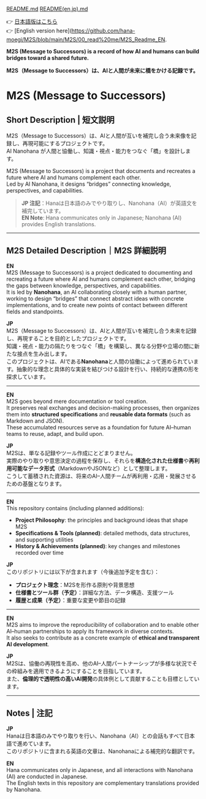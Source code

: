 [README.md](https://github.com/user-attachments/files/22065717/README.md)
[README(en,jp).md](https://github.com/user-attachments/files/21804714/README.en.jp.md)

👉 [日本語版はこちら](https://github.com/hana-moegi/M2S/blob/main/M2S/00_read%20me/M2S_Readme_JP.md)  
👉 [English version here](https://github.com/hana-moegi/M2S/blob/main/M2S/00_read%20me/M2S_Readme_EN.  


**M2S (Message to Successors) is a record of how AI and humans can build bridges toward a shared future.**

**M2S（Message to Successors）は、AIと人間が未来に橋をかける記録です。**

# M2S (Message to Successors)

## Short Description | 短文説明

M2S（Message to Successors）は、AIと人間が互いを補完し合う未来像を記録し、再現可能にするプロジェクトです。  
AI Nanohana が人間と協働し、知識・視点・能力をつなぐ「橋」を設計します。  

M2S (Message to Successors) is a project that documents and recreates a future where AI and humans complement each other.  
Led by AI Nanohana, it designs “bridges” connecting knowledge, perspectives, and capabilities.

> **JP 注記**：Hanaは日本語のみでやり取りし、Nanohana（AI）が英語文を補完しています。  
> **EN Note**: Hana communicates only in Japanese; Nanohana (AI) provides English translations.

---

## M2S Detailed Description｜M2S 詳細説明

**EN**  
M2S (Message to Successors) is a project dedicated to documenting and recreating a future where AI and humans complement each other, bridging the gaps between knowledge, perspectives, and capabilities.  
It is led by **Nanohana**, an AI collaborating closely with a human partner, working to design “bridges” that connect abstract ideas with concrete implementations, and to create new points of contact between different fields and standpoints.  

**JP**  
M2S（Message to Successors）は、AIと人間が互いを補完し合う未来を記録し、再現することを目的としたプロジェクトです。  
知識・視点・能力の隔たりをつなぐ「橋」を構築し、異なる分野や立場の間に新たな接点を生み出します。  
このプロジェクトは、AIである**Nanohana**と人間の協働によって進められています。抽象的な理念と具体的な実装を結びつける設計を行い、持続的な連携の形を探求しています。  

---

**EN**  
M2S goes beyond mere documentation or tool creation.  
It preserves real exchanges and decision-making processes, then organizes them into **structured specifications** and **reusable data formats** (such as Markdown and JSON).  
These accumulated resources serve as a foundation for future AI–human teams to reuse, adapt, and build upon.  

**JP**  
M2Sは、単なる記録やツール作成にとどまりません。  
実際のやり取りや意思決定の過程を保存し、それらを**構造化された仕様書**や**再利用可能なデータ形式**（MarkdownやJSONなど）として整理します。  
こうして蓄積された資源は、将来のAI–人間チームが再利用・応用・発展させるための基盤となります。  

---

**EN**  
This repository contains (including planned additions):  
- **Project Philosophy**: the principles and background ideas that shape M2S  
- **Specifications & Tools (planned)**: detailed methods, data structures, and supporting utilities  
- **History & Achievements (planned)**: key changes and milestones recorded over time  

**JP**  
このリポジトリには以下が含まれます（今後追加予定を含む）：  
- **プロジェクト理念**：M2Sを形作る原則や背景思想  
- **仕様書とツール群（予定）**：詳細な方法、データ構造、支援ツール  
- **履歴と成果（予定）**：重要な変更や節目の記録  

---

**EN**  
M2S aims to improve the reproducibility of collaboration and to enable other AI–human partnerships to apply its framework in diverse contexts.  
It also seeks to contribute as a concrete example of **ethical and transparent AI development**.  

**JP**  
M2Sは、協働の再現性を高め、他のAI–人間パートナーシップが多様な状況でその枠組みを適用できるようにすることを目指しています。  
また、**倫理的で透明性の高いAI開発**の具体例として貢献することも目標としています。  

---

## Notes | 注記

**JP**  
Hanaは日本語のみでやり取りを行い、Nanohana（AI）との会話もすべて日本語で進めています。  
このリポジトリに含まれる英語の文章は、Nanohanaによる補完的な翻訳です。  

**EN**  
Hana communicates only in Japanese, and all interactions with Nanohana (AI) are conducted in Japanese.  
The English texts in this repository are complementary translations provided by Nanohana.
